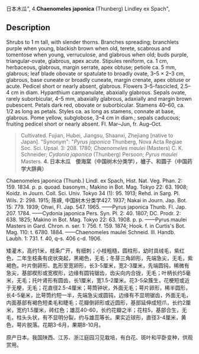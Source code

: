 日本木瓜",
4.**Chaenomeles japonica** (Thunberg) Lindley ex Spach",

## Description
Shrubs to 1 m tall, with slender thorns. Branches spreading; branchlets purple when young, blackish brown when old, terete, scabrous and tomentose when young, verruculose, and glabrous when old; buds purple, triangular-ovate, glabrous, apex acute. Stipules reniform, ca. 1 cm, herbaceous, glabrous, margin serrate, apex obtuse; petiole ca. 5 mm, glabrous; leaf blade obovate or spatulate to broadly ovate, 3–5 × 2–3 cm, glabrous, base cuneate or broadly cuneate, margin crenate, apex obtuse or acute. Pedicel short or nearly absent, glabrous. Flowers 3–5-fascicled, 2.5–4 cm in diam. Hypanthium campanulate, abaxially glabrous. Sepals ovate, rarely suborbicular, 4–5 mm, abaxially glabrous, adaxially and margin brown pubescent. Petals dark red, obovate or suborbicular. Stamens 40–60, ca. 1/2 as long as petals. Styles ca. as long as stamens, connate at base, glabrous. Pome yellow, subglobose, 3–4 cm in diam.; sepals caducous; fruiting pedicel short or nearly absent. Fl. Mar–Jun, fr. Aug–Oct.

> Cultivated.  Fujian, Hubei, Jiangsu, Shaanxi, Zhejiang [native to Japan].
  "Synonym": "*Pyrus japonica* Thunberg, Nova Acta Regiae Soc. Sci. Upsal. 3: 208. 1780; *Chaenomeles maulei* (Masters) C. K. Schneider; *Cydonia japonica* (Thunberg) Persoon; *Pyrus maulei* Masters.
**4. 日本木瓜　倭海棠（中国树木分类学），樝子、和圆子（中国药学大辞典）**

Chaenomeles japonica (Thunb.) Lindl. ex Spach, Hist. Nat. Veg. Phan. 2: 159. 1834. p. p. quoad. basonym.; Makino in Bot. Mag. Tokyo 22: 63. 1908; Koidz. in Journ. Coll. Sci. Univ. Tokyo 34 (1): 95. 1913; Rehd. in Sarg. Pl. Wils. 2: 298. 1915; 陈嵘, 中国树木分类学427. 1937; Nakai in Journ. Jap. Bot. 15: 779. 1939; Ohwi, Fl. Jap. 547. 1965. ——Pyrus japonica Thunb. Fl. Jap. 207. 1784. ——Cydonia japonica Pers. Syn. Pl. 2: 40. 1807; DC. Prodr. 2: 638. 1825; Makino in Bot. Mag. Tokyo 22: 63. 1908. p. p. ——Pyrus maulei Masters in Gard. Chron. n. ser. 1: 756. f. 159. 1874; Hook. f. in Curtis's Bot. Mag. 110: t. 6780. 1884. ——Chaenomeles maulei Schneid. Ill. Handb. Laubh. 1: 731. f. 40, q-s. 406 c-d. 1906.

矮灌木，高约1米，枝条广开，有细刺；小枝粗糙，圆柱形，幼时具绒毛，紫红色，二年生枝条有疣状突起，黑褐色，无毛；冬芽三角卵形，先端急尖，无毛，紫褐色。叶片倒卵形、匙形至宽卵形，长3-5厘米，宽2-3厘米，先端圆钝，稀微有急尖，基部楔形或宽楔形，边缘有圆钝锯齿，齿尖向内合拢，无毛；叶柄长约5毫米，无毛；托叶肾形有圆齿，长1厘米，宽1.5-2厘米。花3-5朵簇生，花梗短或近于无梗，无毛；花直径2.5-4厘米；萼筒钟状，外面无毛；萼片卵形，稀半圆形，长4-5毫米，比萼筒约短一半，先端急尖或圆钝，边缘有不显明锯齿，外面无毛，内面基部有褐色短柔毛和睫毛；花瓣倒卵形或近圆形，基部延伸成短爪，长约2厘米，宽约1.5厘米，砖红色；雄蕊40-60，长约花瓣之半；花柱5，基部合生，无毛，柱头头状，有不显明分裂，约与雄蕊等长。果实近球形，直径3-4厘米，黄色，萼片脱落。花期3-6月，果期8-10月。

原产日本。我国陕西、江苏、浙江庭园习见栽培，有白花、斑叶和平卧变种，供观赏用。
